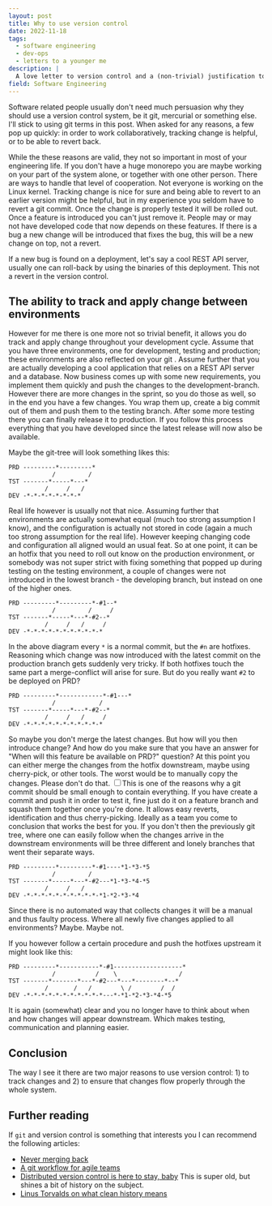 ```yaml
---
layout: post
title: Why to use version control
date: 2022-11-18
tags:
  - software engineering
  - dev-ops
  - letters to a younger me
description: |
  A love letter to version control and a (non-trivial) justification to use it.
field: Software Engineering
---
```


Software related people usually don't need much persuasion why they should use a version control
system, be it git, mercurial or something else. I'll stick to using git terms in this post. When
asked for any reasons, a few pop up quickly: in order to work collaboratively, tracking change is
helpful, or to be able to revert back.

While the these reasons are valid, they not so important in most of your engineering life. If you
don't have a huge monorepo you are maybe working on your part of the system alone, or together with
one other person. There are ways to handle that level of cooperation. Not everyone is working on the
Linux kernel. Tracking change is nice for sure and being able to revert to an earlier version might
be helpful, but in my experience you seldom have to revert a git commit. Once the change is properly
tested it will be rolled out. Once a feature is introduced you can't just remove it. People may or
may not have developed code that now depends on these features. If there is a bug a new change will
be introduced that fixes the bug, this will be a new change on top, not a revert.

If a new bug is found on a deployment, let's say a cool REST API server, usually one can roll-back
by using the binaries of this deployment. This not a revert in the version control.

## The ability to track and apply change between environments

However for me there is one more not so trivial benefit, it allows you do track and apply change
throughout your development cycle. Assume that you have three environments, one for development,
testing and production; these environments are also reflected on your git . Assume further that you
are actually developing a cool application that relies on a REST API server and a database. Now
business comes up with some new requirements, you implement them quickly and push the changes to the
development-branch. However there are more changes in the sprint, so you do those as well, so in the
end you have a few changes. You wrap them up, create a big commit out of them and push them to the
testing branch. After some more testing there you can finally release it to production.
If you follow this process everything that you have developed since the latest release will now also
be available.

Maybe the git-tree will look something likes this:

```
PRD ---------*---------*
            /         /
TST -------*-----*---*
          /     /   /
DEV -*-*-*-*-*-*-*-*
```

Real life however is usually not that nice. Assuming further that environments are actually somewhat
equal (much too strong assumption I know), and the configuration is actually not stored in code
(again a much too strong assumption for the real life). However keeping changing code and
configuration all aligned would an usual feat. So at one point, it can be an hotfix that you need to
roll out know on the production environment, or somebody was not super strict with fixing something
that popped up during testing on the testing environment, a couple of changes were not introduced in
the lowest branch - the developing branch, but instead on one of the higher ones.

```
PRD ---------*---------*-#1--*
            /         /     /
TST -------*-----*---*-#2--*
          /     /   /     /
DEV -*-*-*-*-*-*-*-*-*-*-*
```

In the above diagram every `*` is a normal commit, but the `#n` are hotfixes. Reasoning which change
was now introduced with the latest commit on the production branch gets suddenly very tricky. If
both hotfixes touch the same part a merge-conflict will arise for sure. But do you really want `#2`
to be deployed on PRD?


```
PRD ---------*------------*-#1---*
            /            /
TST -------*-----*---*-#2--*
          /     /   /     /
DEV -*-*-*-*-*-*-*-*-*-*-*
```

So maybe you don't merge the latest changes. But how will you then introduce change? And how do you
make sure that you have an answer for "When will this feature be available on PRD?" question?
At this point you can either merge the changes from the hotfix downstream, maybe using cherry-pick,
or other tools. The worst would be to manually copy the changes. Please don't do that.
<label for="sn-git_commit_size" class="margin-toggle
sidenote-number"></label><input type="checkbox" id="sn-git_commit_size"
class="margin-toggle"/><span class="sidenote">This is one of the reasons why a git commit should be
small enough to contain everything. If you have create a commit and push it in order to test it,
fine just do it on a feature branch and squash them together once you're done. It allows easy
reverts, identification and thus cherry-picking.</span>
Ideally as a team you come to conclusion that works the best for you. If you don't then the
previously git tree, where one can easily follow when the changes arrive in the downstream
environments will be three different and lonely branches that went their separate ways.

```
PRD ---------*---------*-#1----*1-*3-*5
            /         /
TST -------*-----*---*-#2---*1-*3-*4-*5
          /     /   /
DEV -*-*-*-*-*-*-*-*-*-*-*1-*2-*3-*4
```

Since there is no automated way that collects changes it will be a manual and thus faulty process.
Where all newly five changes applied to all environments? Maybe. Maybe not.

If you however follow a certain procedure and push the hotfixes upstream it might look like this:

```
PRD ---------*-----------*-#1-------------------*
            /           /    \                 /
TST -------*-------*---*-#2---*---*--------*--*
          /       /   /        \ /        /  /
DEV -*-*-*-*-*-*-*-*-*-*-*---*-*1-*2-*3-*4-*5
```

It is again (somewhat) clear and you no longer have to think about when and how changes will appear
downstream. Which makes testing, communication and planning easier.

## Conclusion

The way I see it there are two major reasons to use version control: 1) to track changes and 2) to
ensure that changes flow properly through the whole system.

## Further reading

If `git` and version control is something that interests you I can recommend the following articles:

- [Never merging back](https://gitster.livejournal.com/26540.html)
- [A git workflow for agile teams](http://reinh.com/blog/2009/03/02/a-git-workflow-for-agile-teams.html)
- [Distributed version control is here to stay, baby](https://www.joelonsoftware.com/2010/03/17/distributed-version-control-is-here-to-stay-baby/)
  This is super old, but shines a bit of history on the subject.
- [Linus Torvalds on what clean history means](https://www.mail-archive.com/dri-devel@lists.sourceforge.net/msg39091.html)
